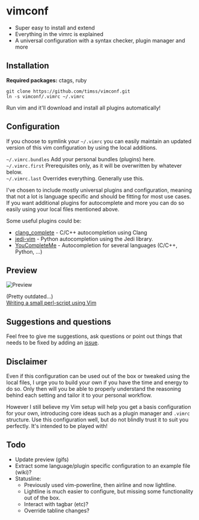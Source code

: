 vimconf
=======
* Super easy to install and extend
* Everything in the vimrc is explained
* A universal configuration with a syntax checker, plugin manager and more

Installation
------------
**Required packages:** ctags, ruby

    git clone https://github.com/timss/vimconf.git
    ln -s vimconf/.vimrc ~/.vimrc

Run vim and it'll download and install all plugins automatically!

Configuration
-------------
If you choose to symlink your `~/.vimrc` you can easily maintain an updated
version of this vim configuration by using the local additions.

`~/.vimrc.bundles`  Add your personal bundles (plugins) here.   
`~/.vimrc.first`    Prerequisites only, as it will be overwritten by whatever below.   
`~/.vimrc.last`     Overrides everything. Generally use this.   

I've chosen to include mostly universal plugins and configuration, meaning that
not a lot is language specific and should be fitting for most use cases. If you
want additional plugins for autocomplete and more you can do so easily using
your local files mentioned above.

Some useful plugins could be:

* [clang\_complete](https://github.com/Rip-Rip/clang_complete) - C/C++ autocompletion using Clang
* [jedi-vim](https://github.com/davidhalter/jedi-vim) - Python autocompletion using the Jedi library.
* [YouCompleteMe](https://github.com/Valloric/YouCompleteMe) - Autocompletion for several languages (C/C++, Python, ...)

Preview
-------

![Preview](http://i.imgur.com/jpevpU7.png "Vim screenshot")

\(Pretty outdated...\)    
[Writing a small perl-script using Vim](http://youtu.be/DrzAuLsxgwU)

Suggestions and questions
-------------------------
Feel free to give me suggestions, ask questions or point out things that needs
to be fixed by adding an [issue](https://github.com/timss/vimconf/issues).

Disclaimer
----------
Even if this configuration can be used out of the box or tweaked using
the local files, I urge you to build your own if you have the time and
energy to do so. Only then will you be able to properly understand the
reasoning behind each setting and tailor it to your personal workflow.

However I still believe my Vim setup will help you get a basis configuration
for your own, introducing core ideas such as a plugin manager and
`.vimrc` structure. Use this configuration well, but do not blindly trust it to
suit you perfectly. It's intended to be played with!

Todo
----
* Update preview (gifs)
* Extract some language/plugin specific configuration to an example file (wiki)?
* Statusline:
    * Previously used vim-powerline, then airline and now lightline.
    * Lightline is much easier to configure, but missing some functionality
      out of the box.
    * Interact with tagbar (etc)?
    * Override tabline changes?
